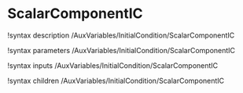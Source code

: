 <!-- MOOSE Documentation Stub: Remove this when content is added. -->

# ScalarComponentIC
!syntax description /AuxVariables/InitialCondition/ScalarComponentIC

!syntax parameters /AuxVariables/InitialCondition/ScalarComponentIC

!syntax inputs /AuxVariables/InitialCondition/ScalarComponentIC

!syntax children /AuxVariables/InitialCondition/ScalarComponentIC
